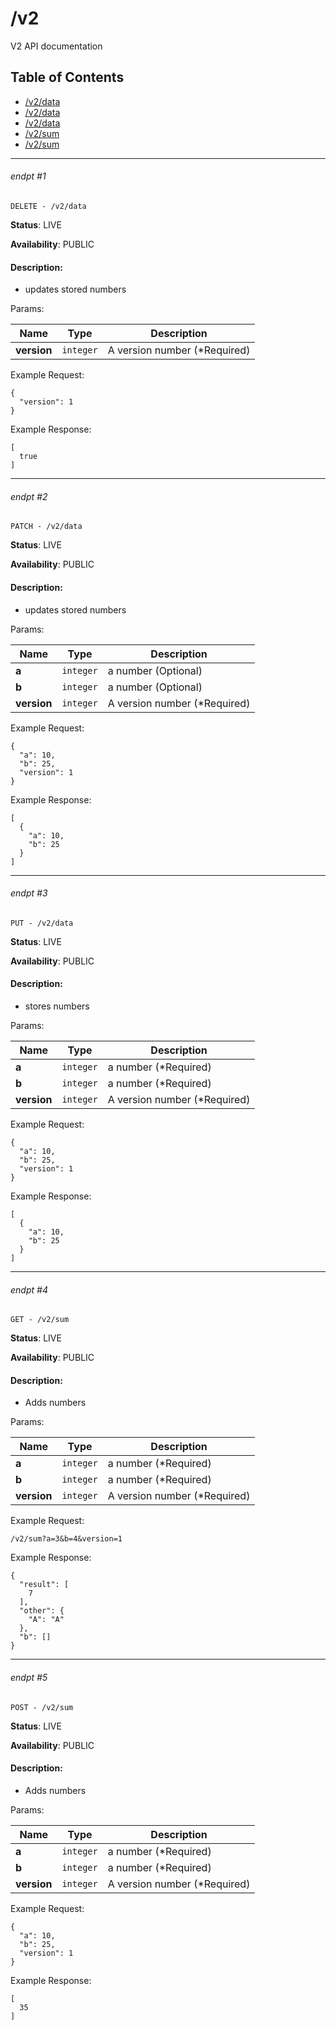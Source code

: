 # /v2

V2 API documentation

## Table of Contents
- [/v2/data](#endpt-1)
- [/v2/data](#endpt-2)
- [/v2/data](#endpt-3)
- [/v2/sum](#endpt-4)
- [/v2/sum](#endpt-5)

___
###### endpt #1
```
DELETE - /v2/data
```

**Status**: LIVE

**Availability**: PUBLIC

#### Description:
- updates stored numbers

Params:

| Name | Type | Description |
|--|--|--|
| **version** | `integer` | A version number (*Required)


Example Request:
```
{
  "version": 1
}
```

Example Response:
```
[
  true
]
```
___
###### endpt #2
```
PATCH - /v2/data
```

**Status**: LIVE

**Availability**: PUBLIC

#### Description:
- updates stored numbers

Params:

| Name | Type | Description |
|--|--|--|
| **a** | `integer` | a number (Optional)
| **b** | `integer` | a number (Optional)
| **version** | `integer` | A version number (*Required)


Example Request:
```
{
  "a": 10,
  "b": 25,
  "version": 1
}
```

Example Response:
```
[
  {
    "a": 10,
    "b": 25
  }
]
```
___
###### endpt #3
```
PUT - /v2/data
```

**Status**: LIVE

**Availability**: PUBLIC

#### Description:
- stores numbers

Params:

| Name | Type | Description |
|--|--|--|
| **a** | `integer` | a number (*Required)
| **b** | `integer` | a number (*Required)
| **version** | `integer` | A version number (*Required)


Example Request:
```
{
  "a": 10,
  "b": 25,
  "version": 1
}
```

Example Response:
```
[
  {
    "a": 10,
    "b": 25
  }
]
```
___
###### endpt #4
```
GET - /v2/sum
```

**Status**: LIVE

**Availability**: PUBLIC

#### Description:
- Adds numbers

Params:

| Name | Type | Description |
|--|--|--|
| **a** | `integer` | a number (*Required)
| **b** | `integer` | a number (*Required)
| **version** | `integer` | A version number (*Required)


Example Request:
```
/v2/sum?a=3&b=4&version=1
```

Example Response:
```
{
  "result": [
    7
  ],
  "other": {
    "A": "A"
  },
  "b": []
}
```
___
###### endpt #5
```
POST - /v2/sum
```

**Status**: LIVE

**Availability**: PUBLIC

#### Description:
- Adds numbers

Params:

| Name | Type | Description |
|--|--|--|
| **a** | `integer` | a number (*Required)
| **b** | `integer` | a number (*Required)
| **version** | `integer` | A version number (*Required)


Example Request:
```
{
  "a": 10,
  "b": 25,
  "version": 1
}
```

Example Response:
```
[
  35
]
```
